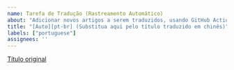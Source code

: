 ```yaml
---
name: Tarefa de Tradução (Rastreamento Automático)
about: "Adicionar novos artigos a serem traduzidos, usando GitHub Actions para rastreamento automático."
title: "[Auto][pt-br] (Substitua aqui pelo título traduzido em chinês)"
labels: ["portuguese"]
assignees: ''
---
```


[Título original](https://example.com/path/to/your/article/)
